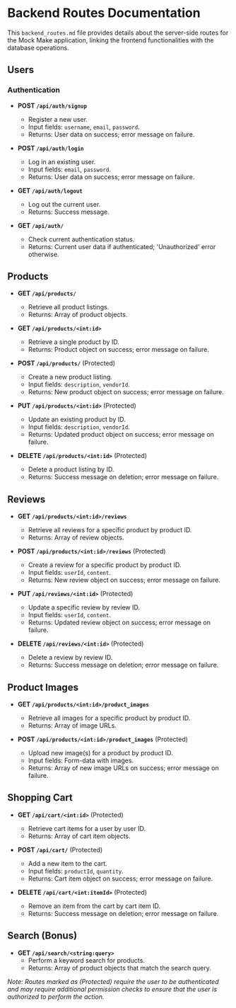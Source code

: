 # Backend Routes Documentation

This `backend_routes.md` file provides details about the server-side routes for the Mock Make application, linking the frontend functionalities with the database operations.

## Users

### Authentication

- **POST `/api/auth/signup`**
  - Register a new user.
  - Input fields: `username`, `email`, `password`.
  - Returns: User data on success; error message on failure.

- **POST `/api/auth/login`**
  - Log in an existing user.
  - Input fields: `email`, `password`.
  - Returns: User data on success; error message on failure.

- **GET `/api/auth/logout`**
  - Log out the current user.
  - Returns: Success message.

- **GET `/api/auth/`**
  - Check current authentication status.
  - Returns: Current user data if authenticated; 'Unauthorized' error otherwise.

## Products

- **GET `/api/products/`**
  - Retrieve all product listings.
  - Returns: Array of product objects.

- **GET `/api/products/<int:id>`**
  - Retrieve a single product by ID.
  - Returns: Product object on success; error message on failure.

- **POST `/api/products/`** (Protected)
  - Create a new product listing.
  - Input fields: `description`, `vendorId`.
  - Returns: New product object on success; error message on failure.

- **PUT `/api/products/<int:id>`** (Protected)
  - Update an existing product by ID.
  - Input fields: `description`, `vendorId`.
  - Returns: Updated product object on success; error message on failure.

- **DELETE `/api/products/<int:id>`** (Protected)
  - Delete a product listing by ID.
  - Returns: Success message on deletion; error message on failure.

## Reviews

- **GET `/api/products/<int:id>/reviews`**
  - Retrieve all reviews for a specific product by product ID.
  - Returns: Array of review objects.

- **POST `/api/products/<int:id>/reviews`** (Protected)
  - Create a review for a specific product by product ID.
  - Input fields: `userId`, `content`.
  - Returns: New review object on success; error message on failure.

- **PUT `/api/reviews/<int:id>`** (Protected)
  - Update a specific review by review ID.
  - Input fields: `userId`, `content`.
  - Returns: Updated review object on success; error message on failure.

- **DELETE `/api/reviews/<int:id>`** (Protected)
  - Delete a review by review ID.
  - Returns: Success message on deletion; error message on failure.

## Product Images

- **GET `/api/products/<int:id>/product_images`**
  - Retrieve all images for a specific product by product ID.
  - Returns: Array of image URLs.

- **POST `/api/products/<int:id>/product_images`** (Protected)
  - Upload new image(s) for a product by product ID.
  - Input fields: Form-data with images.
  - Returns: Array of new image URLs on success; error message on failure.

## Shopping Cart

- **GET `/api/cart/<int:id>`** (Protected)
  - Retrieve cart items for a user by user ID.
  - Returns: Array of cart item objects.

- **POST `/api/cart/`** (Protected)
  - Add a new item to the cart.
  - Input fields: `productId`, `quantity`.
  - Returns: Cart item object on success; error message on failure.

- **DELETE `/api/cart/<int:itemId>`** (Protected)
  - Remove an item from the cart by cart item ID.
  - Returns: Success message on deletion; error message on failure.

## Search (Bonus)

- **GET `/api/search/<string:query>`**
  - Perform a keyword search for products.
  - Returns: Array of product objects that match the search query.

*Note: Routes marked as (Protected) require the user to be authenticated and may require additional permission checks to ensure that the user is authorized to perform the action.*
